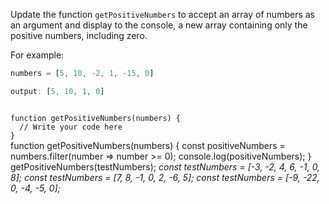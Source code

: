 Update the function `getPositiveNumbers`
to accept an array of numbers as an
argument
and
display to the console,
a new array containing only
the positive numbers, including zero.

For example:

```js
numbers = [5, 10, -2, 1, -15, 0]

output: [5, 10, 1, 0]
```

<codeblock language="javascript" type="exercise" testMode="multipleInput">
<code>
function getPositiveNumbers(numbers) {
  // Write your code here
}
</code>
<solution>
function getPositiveNumbers(numbers) {
  const positiveNumbers = numbers.filter(number => number >= 0);
  console.log(positiveNumbers);
}
</solution>
<testcases>
<caller>
getPositiveNumbers(testNumbers);
</caller>
<testcase>
<i>
const testNumbers = [-3, -2, 4, 6, -1, 0, 8];
</i>
</testcase>
<testcase>
<i>
const testNumbers = [7, 8, -1, 0, 2, -6, 5];
</i>
</testcase>
<testcase>
<i>
const testNumbers = [-9, -22, 0, -4, -5, 0];
</i>
</testcase>
</testcases>
</codeblock>
